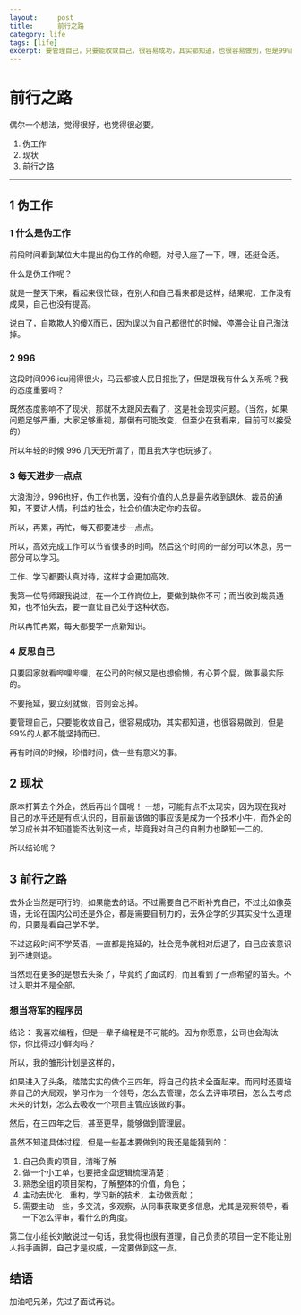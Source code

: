 ```yaml
---
layout:     post
title:      前行之路
category: life
tags: [life]
excerpt: 要管理自己，只要能收敛自己，很容易成功，其实都知道，也很容易做到，但是99%的人都不能坚持而已。
---
```



前行之路
=======

偶尔一个想法，觉得很好，也觉得很必要。

1. 伪工作
2. 现状
3. 前行之路

--------------------------------------------------------------------------------

1 伪工作
----------
### 1 什么是伪工作

前段时间看到某位大牛提出的伪工作的命题，对号入座了一下，嘿，还挺合适。

什么是伪工作呢？

就是一整天下来，看起来很忙碌，在别人和自己看来都是这样，结果呢，工作没有成果，自己也没有提高。

说白了，自欺欺人的傻X而已，因为误以为自己都很忙的时候，停滞会让自己淘汰掉。

### 2 996

这段时间996.icu闹得很火，马云都被人民日报批了，但是跟我有什么关系呢？我的态度重要吗？

既然态度影响不了现状，那就不太跟风去看了，这是社会现实问题。（当然，如果问题足够严重，大家足够重视，那倒有可能改变，但至少在我看来，目前可以接受的）

所以年轻的时候 996 几天无所谓了，而且我大学也玩够了。

### 3 每天进步一点点

大浪淘沙，996也好，伪工作也罢，没有价值的人总是最先收到退休、裁员的通知，不要讲人情，利益的社会，社会价值决定你的去留。

所以，再累，再忙，每天都要进步一点点。

所以，高效完成工作可以节省很多的时间，然后这个时间的一部分可以休息，另一部分可以学习。

工作、学习都要认真对待，这样才会更加高效。

我第一位导师跟我说过，在一个工作岗位上，要做到缺你不可；而当收到裁员通知，也不怕失去，要一直让自己处于这种状态。

所以再忙再累，每天都要学一点新知识。

### 4 反思自己

只要回家就看哔哩哔哩，在公司的时候又是也想偷懒，有心算个屁，做事最实际的。

不要拖延，要立刻就做，否则会忘掉。

要管理自己，只要能收敛自己，很容易成功，其实都知道，也很容易做到，但是99%的人都不能坚持而已。

再有时间的时候，珍惜时间，做一些有意义的事。

2 现状
-------------------

原本打算去个外企，然后再出个国呢！ 一想，可能有点不太现实，因为现在我对自己的水平还是有点认识的，目前最该做的事应该是成为一个技术小牛，而外企的学习成长并不知道能否达到这一点，毕竟我对自己的自制力也略知一二的。

所以结论呢？

3 前行之路
---------------

去外企当然是可行的，如果能去的话。不过需要自己不断补充自己，不过比如像英语，无论在国内公司还是外企，都是需要自制力的，去外企学的少其实没什么道理的，只要是看自己学不学。

不过这段时间不学英语，一直都是拖延的，社会竞争就相对后退了，自己应该意识到不进则退。

当然现在更多的是想去头条了，毕竟约了面试的，而且看到了一点希望的苗头。不过入职并不是全部。

### 想当将军的程序员

结论： 我喜欢编程，但是一辈子编程是不可能的。因为你愿意，公司也会淘汰你，你比得过小鲜肉吗？

所以，我的雏形计划是这样的，

如果进入了头条，踏踏实实的做个三四年，将自己的技术全面起来。而同时还要培养自己的大局观，学习作为一个领导，怎么去管理，怎么去评审项目，怎么去考虑未来的计划，怎么去吸收一个项目主管应该做的事。

然后，在三四年之后，甚至更早，能够做到管理层。

虽然不知道具体过程，但是一些基本要做到的我还是能猜到的：

1. 自己负责的项目，清晰了解
2. 做一个小工单，也要把全盘逻辑梳理清楚；
3. 熟悉全组的项目架构，了解整体的价值，角色；
4. 主动去优化、重构，学习新的技术，主动做贡献；
5. 需要主动一些，多交流，多观察，从同事获取更多信息，尤其是观察领导，看一下怎么评审，看什么的角度。

第二位小组长刘敏说过一句话，我觉得也很有道理，自己负责的项目一定不能让别人指手画脚，自己才是权威，一定要做到这一点。

结语
----------------------

加油吧兄弟，先过了面试再说。
